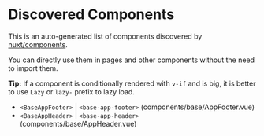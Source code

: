 # Discovered Components

This is an auto-generated list of components discovered by [nuxt/components](https://github.com/nuxt/components).

You can directly use them in pages and other components without the need to import them.

**Tip:** If a component is conditionally rendered with `v-if` and is big, it is better to use `Lazy` or `lazy-` prefix to lazy load.

- `<BaseAppFooter>` | `<base-app-footer>` (components/base/AppFooter.vue)
- `<BaseAppHeader>` | `<base-app-header>` (components/base/AppHeader.vue)
